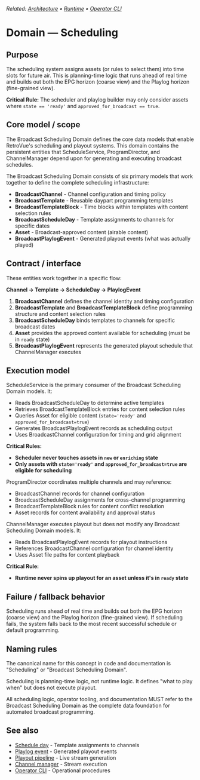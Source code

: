 _Related: [Architecture](../architecture/ArchitectureOverview.md) • [Runtime](../runtime/ChannelManager.md) • [Operator CLI](../operator/CLI.md)_

# Domain — Scheduling

## Purpose

The scheduling system assigns assets (or rules to select them) into time slots for future air. This is planning-time logic that runs ahead of real time and builds out both the EPG horizon (coarse view) and the Playlog horizon (fine-grained view).

**Critical Rule:** The scheduler and playlog builder may only consider assets where `state == 'ready'` and `approved_for_broadcast == true`.

## Core model / scope

The Broadcast Scheduling Domain defines the core data models that enable RetroVue's scheduling and playout systems. This domain contains the persistent entities that ScheduleService, ProgramDirector, and ChannelManager depend upon for generating and executing broadcast schedules.

The Broadcast Scheduling Domain consists of six primary models that work together to define the complete scheduling infrastructure:

- **BroadcastChannel** - Channel configuration and timing policy
- **BroadcastTemplate** - Reusable daypart programming templates
- **BroadcastTemplateBlock** - Time blocks within templates with content selection rules
- **BroadcastScheduleDay** - Template assignments to channels for specific dates
- **Asset** - Broadcast-approved content (airable content)
- **BroadcastPlaylogEvent** - Generated playout events (what was actually played)

## Contract / interface

These entities work together in a specific flow:

**Channel → Template → ScheduleDay → PlaylogEvent**

1. **BroadcastChannel** defines the channel identity and timing configuration
2. **BroadcastTemplate** and **BroadcastTemplateBlock** define programming structure and content selection rules
3. **BroadcastScheduleDay** binds templates to channels for specific broadcast dates
4. **Asset** provides the approved content available for scheduling (must be in `ready` state)
5. **BroadcastPlaylogEvent** represents the generated playout schedule that ChannelManager executes

## Execution model

ScheduleService is the primary consumer of the Broadcast Scheduling Domain models. It:

- Reads BroadcastScheduleDay to determine active templates
- Retrieves BroadcastTemplateBlock entries for content selection rules
- Queries Asset for eligible content (`state='ready'` and `approved_for_broadcast=true`)
- Generates BroadcastPlaylogEvent records as scheduling output
- Uses BroadcastChannel configuration for timing and grid alignment

**Critical Rules:**

- **Scheduler never touches assets in `new` or `enriching` state**
- **Only assets with `state='ready'` and `approved_for_broadcast=true` are eligible for scheduling**

ProgramDirector coordinates multiple channels and may reference:

- BroadcastChannel records for channel configuration
- BroadcastScheduleDay assignments for cross-channel programming
- BroadcastTemplateBlock rules for content conflict resolution
- Asset records for content availability and approval status

ChannelManager executes playout but does not modify any Broadcast Scheduling Domain models. It:

- Reads BroadcastPlaylogEvent records for playout instructions
- References BroadcastChannel configuration for channel identity
- Uses Asset file paths for content playback

**Critical Rule:**

- **Runtime never spins up playout for an asset unless it's in `ready` state**

## Failure / fallback behavior

Scheduling runs ahead of real time and builds out both the EPG horizon (coarse view) and the Playlog horizon (fine-grained view). If scheduling fails, the system falls back to the most recent successful schedule or default programming.

## Naming rules

The canonical name for this concept in code and documentation is "Scheduling" or "Broadcast Scheduling Domain".

Scheduling is planning-time logic, not runtime logic. It defines "what to play when" but does not execute playout.

All scheduling logic, operator tooling, and documentation MUST refer to the Broadcast Scheduling Domain as the complete data foundation for automated broadcast programming.

## See also

- [Schedule day](ScheduleDay.md) - Template assignments to channels
- [Playlog event](PlaylogEvent.md) - Generated playout events
- [Playout pipeline](PlayoutPipeline.md) - Live stream generation
- [Channel manager](../runtime/ChannelManager.md) - Stream execution
- [Operator CLI](../operator/CLI.md) - Operational procedures
